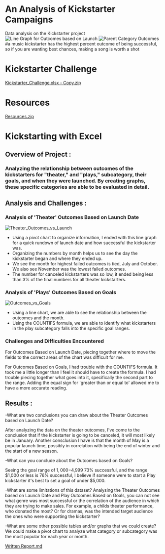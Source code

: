 # An Analysis of Kickstarter Campaigns
Data analysis on the Kickstarter project
![Line Graph for Outcomes based on Launch](https://user-images.githubusercontent.com/106329824/173206589-56b2e6c4-7ef1-4ad5-905a-5903b80472d4.png)
![Parent Category Outcomes](https://user-images.githubusercontent.com/106329824/173206613-87566c8b-acbf-4e3c-9aa8-bf45b5e46b61.png)
#a music kickstarter has the highest percent outcome of being successful, so if you are wanting best chances, making a song is worth a shot

# Kickstarter Challenge
[Kickstarter_Challenge.xlsx - Copy.zip](https://github.com/JaxWil24/kickstarter-analysis/files/8911422/Kickstarter_Challenge.xlsx.-.Copy.zip)

# Resources
[Resources.zip](https://github.com/JaxWil24/kickstarter-analysis/files/8911428/Resources.zip)

# Kickstarting with Excel

## Overview of Project :

### Analyzing the relationship between outcomes of the kickstarters for "theater," and "plays," subcategory, their goals, and when they were launched. By creating graphs, these specific categories are able to be evaluated in detail.

## Analysis and Challenges :

### Analysis of 'Theater' Outcomes Based on Launch Date
![Theater_Outcomes_vs_Launch](https://user-images.githubusercontent.com/106329824/173353629-82796305-8a24-4ae2-aef0-209c07c5dfd4.png)
- Using a pivot chart to organize information, I ended with this line graph for a quick rundown of launch date and how successful the kickstarter was.
- Organizing the numbers by month helps us to see the day the kickstarter began and where they ended up.
- We see the month for highest failed outcomes is tied, July and October. We also see November was the lowest failed outcomes.
- The number for canceled kickstarters was so low, it ended being less than 3% of the final numbers for all theater kickstarters.

### Analysis of 'Plays' Outcomes Based on Goals
![Outcomes_vs_Goals](https://user-images.githubusercontent.com/106329824/173354147-b690c349-edef-452f-8ada-3e4c184fe51d.png)
- Using a line chart, we are able to see the relationship between the outcomes and the month.
- Using the COUNTIFS formula, we are able to identify what kickstarters in the play subcategory falls into the specific goal ranges.

### Challenges and Difficulties Encountered
For Outcomes Based on Launch Date, piecing together where to move the fields to the correct areas of the chart was difficult for me.

For Outcomes Based on Goals, I had trouble with the COUNTIFS formula. It took me a little longer than I feel it should have to create the formula. I had trouble piecing together what goes into it, specifically the second part to the range. Adding the equal sign for 'greater than or equal to' allowed me to have a more accurate reading.

## Results :

-What are two conclusions you can draw about the Theater Outcomes based on Launch Date?

After analyzing the data on the theater outcomes, I've come to the conclusion that if the kickstarter is going to be canceled, it will most likely be in January. Another consclusion I have is that the month of May is a popular launch time, possibly in correlation with being the end of winter and the start of a new season. 

-What can you conclude about the Outcomes based on Goals?

Seeing the goal range of $1,000-$4,999 73% successful, and the range $1,000 or less is 76% successful, I believe if someone were to start a Play kickstarter it's best to set a goal of under $5,000.

-What are some limitations of this dataset?
Analysing the Theater Outcomes based on Launch Date and Play Outcomes Based on Goals, you can not see what genre was most successful or the correlation of the audience in which they are trying to make sales. For example, a childs theater performance, who donated the most? Or for dramas, was the intended target audience the ones who were supporting the kickstarter?

-What are some other possible tables and/or graphs that we could create?
We could make a pivot chart to analyze what category or subcategory was the most popular for each year or month.

[Written Report.md](https://github.com/JaxWil24/kickstarter-analysis/files/8918868/Written.Report.md)
